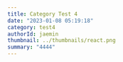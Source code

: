 ```yaml
---
title: Category Test 4
date: "2023-01-08 05:19:18"
category: test4
authorId: jaemin
thumbnail: ../thumbnails/react.png
summary: "4444"
---
```


